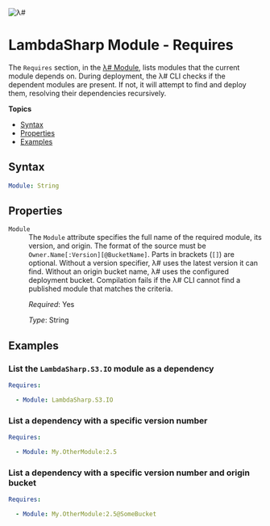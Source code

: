 ![λ#](LambdaSharp_v2_small.png)

# LambdaSharp Module - Requires

The `Requires` section, in the [λ# Module](Module.md), lists modules that the current module depends on. During deployment, the λ# CLI checks if the dependent modules are present. If not, it will attempt to find and deploy them, resolving their dependencies recursively.

__Topics__
* [Syntax](#syntax)
* [Properties](#properties)
* [Examples](#examples)

## Syntax

```yaml
Module: String
```

## Properties

<dl>

<dt><code>Module</code></dt>
<dd>
The <code>Module</code> attribute specifies the full name of the required module, its version, and origin. The format of the source must be <code>Owner.Name[:Version][@BucketName]</code>. Parts in brackets (<code>[]</code>) are optional. Without a version specifier, λ# uses the latest version it can find. Without an origin bucket name, λ# uses the configured deployment bucket. Compilation fails if the λ# CLI cannot find a published module that matches the criteria.

<i>Required</i>: Yes

<i>Type</i>: String
</dd>

</dl>

## Examples

### List the `LambdaSharp.S3.IO` module as a dependency

```yaml
Requires:

  - Module: LambdaSharp.S3.IO
```

### List a dependency with a specific version number

```yaml
Requires:

  - Module: My.OtherModule:2.5
```

### List a dependency with a specific version number and origin bucket

```yaml
Requires:

  - Module: My.OtherModule:2.5@SomeBucket
```
